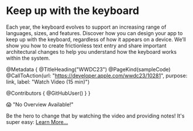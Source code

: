 # Keep up with the keyboard

Each year, the keyboard evolves to support an increasing range of languages, sizes, and features. Discover how you can design your app to keep up with the keyboard, regardless of how it appears on a device. We’ll show you how to create frictionless text entry and share important architectural changes to help you understand how the keyboard works within the system.

@Metadata {
   @TitleHeading("WWDC23")
   @PageKind(sampleCode)
   @CallToAction(url: "https://developer.apple.com/wwdc23/10281", purpose: link, label: "Watch Video (15 min)")

   @Contributors {
      @GitHubUser(<replace this with your GitHub handle>)
   }
}

😱 "No Overview Available!"

Be the hero to change that by watching the video and providing notes! It's super easy:
 [Learn More…](https://wwdcnotes.github.io/WWDCNotes/documentation/wwdcnotes/contributing)
